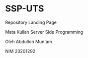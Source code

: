 # SSP-UTS
Repository Landing Page 

Mata Kuliah Server Side Programming

Oleh Abdulloh Mun'am

NIM 23201292
